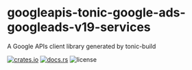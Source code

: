 # googleapis-tonic-google-ads-googleads-v19-services

A Google APIs client library generated by tonic-build

[![crates.io](https://img.shields.io/crates/v/googleapis-tonic-google-ads-googleads-v19-services)](https://crates.io/crates/googleapis-tonic-google-ads-googleads-v19-services)
[![docs.rs](https://img.shields.io/docsrs/googleapis-tonic-google-ads-googleads-v19-services)](https://docs.rs/googleapis-tonic-google-ads-googleads-v19-services)
![license](https://img.shields.io/crates/l/googleapis-tonic-google-ads-googleads-v19-services)
